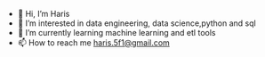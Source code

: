 - 👋 Hi, I’m Haris
- 👀 I’m interested in data engineering, data science,python and sql
- 🌱 I’m currently learning machine learning and etl tools
- 📫 How to reach me haris.5f1@gmail.com

<!---
haris5f/haris5f is a ✨ special ✨ repository because its `README.md` (this file) appears on your GitHub profile.
You can click the Preview link to take a look at your changes.
--->
